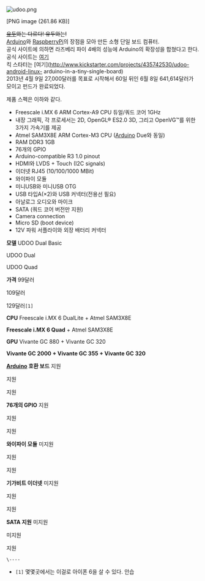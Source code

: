 ![udoo.png](//rv.wkcdn.net/http://rigvedawiki.net/r1/pds/UDOO/udoo.png)

[PNG image (261.86 KB)]

  
<del>[유두](%EC%9C%A0%EB%91%90.md)와는 다르다! 유두와는!</del>  
[Arduino](Arduino.md)와 [RaspberryPi](%EB%9D%BC%EC%A6%88%EB%B2%A0%EB%A6%AC%20%ED%8C%8C%EC%9D%B4#s-2.md)의 장점을
모아 만든 소형 단일 보드 컴퓨터.  
공식 사이트에 의하면 라즈베리 파이 4배의 성능에 Arduino의 확장성을 합쳤다고 한다.  
공식 사이트는 [여기](http://www.udoo.org/)  
킥 스타터는 [여기](http://www.kickstarter.com/projects/435742530/udoo-android-linux-
arduino-in-a-tiny-single-board)  
2013년 4월 9일 27,000달러를 목표로 시작해서 60일 뒤인 6월 8일 641,614달러가 모이고 펀드가 완료되었다.

제품 스펙은 이하와 같다.  

  * Freescale i.MX 6 ARM Cortex-A9 CPU 듀얼/쿼드 코어 1GHz
  * 내장 그래픽, 각 프로세서는 2D, OpenGL® ES2.0 3D, 그리고 OpenVG™를 위한 3가지 가속기를 제공
  * Atmel SAM3X8E ARM Cortex-M3 CPU ([Arduino](Arduino.md) Due와 동일)
  * RAM DDR3 1GB
  * 76개의 GPIO
  * Arduino-compatible R3 1.0 pinout
  * HDMI와 LVDS + Touch (I2C signals)
  * 이더넷 RJ45 (10/100/1000 MBit)
  * 와이파이 모듈
  * 미니USB와 미니USB OTG
  * USB 타입A(×2)와 USB 커넥터(전용선 필요)
  * 아날로그 오디오와 마이크
  * SATA (쿼드 코어 버전만 지원)
  * Camera connection
  * Micro SD (boot device)
  * 12V 파워 서플라이와 외장 배터리 커넥터  

**모델**
UDOO Dual Basic

UDOO Dual

UDOO Quad

**가격**
99달러

109달러

129달러`[1]`

**CPU**
Freescale i.MX 6 DualLite + Atmel SAM3X8E

**Freescale i.MX 6 Quad** \+ Atmel SAM3X8E

**GPU**
Vivante GC 880 + Vivante GC 320

**Vivante GC 2000 + Vivante GC 355 + Vivante GC 320**

**[Arduino](Arduino.md) 호환 보드**
지원

지원

지원

**76개의 GPIO**
지원

지원

지원

**와이파이 모듈**
미지원

지원

지원

**기가비트 이더넷**
미지원

지원

지원

**SATA 지원**
미지원

미지원

지원

`\----`

  * `[1]` 몇몇곳에서는 이걸로 아이폰 6을 살 수 있다. 안습

